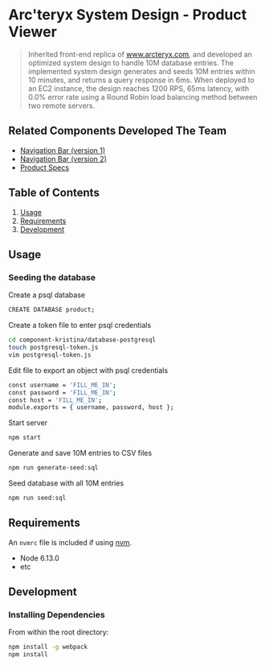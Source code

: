 # Arc'teryx System Design - Product Viewer

> Inherited front-end replica of www.arcteryx.com, and developed an optimized system design to handle 10M database entries. The implemented system design generates and seeds 10M entries within 10 minutes, and returns a query response in 6ms. When deployed to an EC2 instance, the design reaches 1200 RPS, 65ms latency, with 0.0% error rate using a Round Robin load balancing method between two remote servers.


## Related Components Developed The Team 

  - [Navigation Bar (version 1)](https://github.com/caffeine-dependency/nav-bar-jj.git)
  - [Navigation Bar (version 2)](https://github.com/caffeine-dependency/smooth-jazzy.git)
  - [Product Specs](https://github.com/caffeine-dependency/ProductTechnicalSpecs.git)

## Table of Contents

1. [Usage](#Usage)
1. [Requirements](#requirements)
1. [Development](#development)

## Usage

### Seeding the database

Create a psql database
```sh
CREATE DATABASE product;
```

Create a token file to enter psql credentials

```sh
cd component-kristina/database-postgresql
touch postgresql-token.js
vim postgresql-token.js
```

Edit file to export an object with psql credentials

```sh
const username = 'FILL_ME_IN';
const password = 'FILL_ME_IN';
const host = 'FILL_ME_IN';
module.exports = { username, password, host };
```

Start server
```sh
npm start
```

Generate and save 10M entries to CSV files

```sh
npm run generate-seed:sql
```

Seed database with all 10M entries

```sh
npm run seed:sql
```

## Requirements

An `nvmrc` file is included if using [nvm](https://github.com/creationix/nvm).

- Node 6.13.0
- etc

## Development

### Installing Dependencies

From within the root directory:

```sh
npm install -g webpack
npm install
```